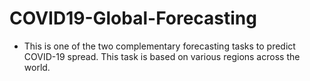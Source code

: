 # COVID19-Global-Forecasting

* This is one of the two complementary forecasting tasks to predict COVID-19 spread. This task is based on various regions across the world.
